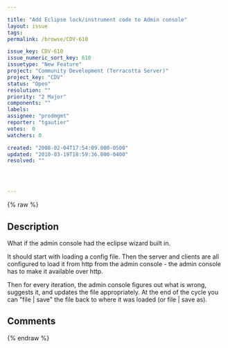 ```yaml
---

title: "Add Eclipse lock/instrument code to Admin console"
layout: issue
tags: 
permalink: /browse/CDV-610

issue_key: CDV-610
issue_numeric_sort_key: 610
issuetype: "New Feature"
project: "Community Development (Terracotta Server)"
project_key: "CDV"
status: "Open"
resolution: ""
priority: "2 Major"
components: ""
labels: 
assignee: "prodmgmt"
reporter: "tgautier"
votes:  0
watchers: 0

created: "2008-02-04T17:54:09.000-0500"
updated: "2010-03-19T18:59:36.000-0400"
resolved: ""




---
```


{% raw %}

## Description

<div markdown="1" class="description">

What if the admin console had the eclipse wizard built in. 

It should start with loading a config file.  Then the server and clients are all configured to load it from http from the admin console - the admin console has to make it available over http.

Then for every iteration, the admin console figures out what is wrong, suggests it, and updates the file appropriately.  At the end of the cycle you can "file | save" the file back to where it was loaded (or file | save as).

</div>

## Comments



{% endraw %}
